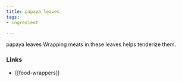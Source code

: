 ```yaml
---
title: papaya leaves
tags:
- ingredient

---
```

papaya leaves Wrapping meats in these leaves helps tenderize them.

### Links

* [[food-wrappers]]
